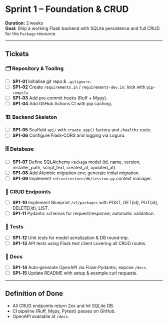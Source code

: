 # Sprint 1 – Foundation & CRUD
**Duration:** 2 weeks  
**Goal:** Ship a working Flask backend with SQLite persistence and full CRUD for the `Package` resource.

---

## Tickets

### 🗂️ Repository & Tooling
- [ ] **SP1‑01** Initialise git repo & `.gitignore`.
- [ ] **SP1‑02** Create `requirements.in` / `requirements-dev.in`; lock with `pip-compile`.
- [ ] **SP1‑03** Add pre‑commit hooks (Ruff + Mypy).
- [ ] **SP1‑04** Add GitHub Actions CI with pip caching.

### 🏗️ Backend Skeleton
- [ ] **SP1‑05** Scaffold `api/` with `create_app()` factory and `/healthz` route.
- [ ] **SP1‑06** Configure Flask‑CORS and logging via Loguru.

### 🗄️ Database
- [ ] **SP1‑07** Define SQLAlchemy `Package` model (id, name, version, installer_path, script_text, created_at, updated_at).
- [ ] **SP1‑08** Add Alembic migration env; generate initial migration.
- [ ] **SP1‑09** Implement `infrastructure/db/session.py` context manager.

### 🔄 CRUD Endpoints
- [ ] **SP1‑10** Implement Blueprint `/v1/packages` with POST, GET(id), PUT(id), DELETE(id), LIST.
- [ ] **SP1‑11** Pydantic schemas for request/response; automatic validation.

### 🧪 Tests
- [ ] **SP1‑12** Unit tests for model serialization & DB round‑trip.
- [ ] **SP1‑13** API tests using Flask test client covering all CRUD routes.

### 📃 Docs
- [ ] **SP1‑14** Auto‑generate OpenAPI via Flask‑Pydantic; expose `/docs`.
- [ ] **SP1‑15** Update README with setup & example curl requests.

---

## Definition of Done
* All CRUD endpoints return 2xx and hit SQLite DB.
* CI pipeline (Ruff, Mypy, Pytest) passes on GitHub.
* OpenAPI available at `/docs`.
